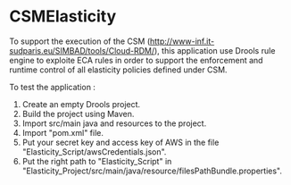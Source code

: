 # CSMElasticity

To support the execution of the CSM (http://www-inf.it-sudparis.eu/SIMBAD/tools/Cloud-RDM/),
this application use Drools rule engine to exploite ECA rules in order to support the 
enforcement and runtime control of all elasticity policies defined under CSM.

To test the application :
1) Create an empty Drools project.
2) Build the project using Maven.
3) Import src/main java and resources to the project.
4) Import "pom.xml" file.
4) Put your secret key and access key of AWS in the file "Elasticity_Script/awsCredentials.json".
5) Put the right path to "Elasticity_Script" in "Elasticity_Project/src/main/java/resource/filesPathBundle.properties".

